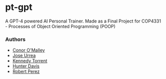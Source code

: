 # pt-gpt

A GPT-4 powered AI Personal Trainer. 
Made as a Final Project for COP4331 - Processes of Object Oriented Programming (POOP)

### Authors
- [Conor O'Malley](https://github.com/conorpo)
- [Jose Urrea](https://github.com/JoseAUrrea)
- [Kennedy Torrent](https://github.com/ktorr)
- [Hunter Davis](https://github.com/pothyn)
- [Robert Perez](https://github.com/rickymcmuffin)
